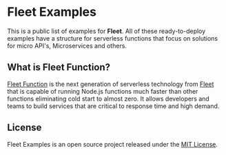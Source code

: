 # Fleet Examples

This is a public list of examples for **Fleet**. All of these ready-to-deploy examples have a structure for serverless functions that focus on solutions for micro API's, Microservices and others.

## What is Fleet Function?

[Fleet Function](https://fleetfn.com/function) is the next generation of serverless technology from [Fleet](https://fleetfn.com) that is capable of running Node.js functions much faster than other functions eliminating cold start to almost zero. It allows developers and teams to build services that are critical to response time and high demand.

## License

Fleet Examples is an open source project released under the [MIT License](LICENSE.md).